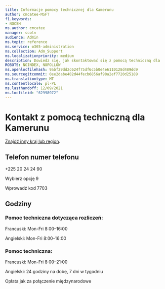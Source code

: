 ```yaml
---
title: Informacje pomocy technicznej dla Kamerunu
author: cmcatee-MSFT
f1.keywords:
- NOCSH
ms.author: cmcatee
manager: scotv
audience: Admin
ms.topic: reference
ms.service: o365-administration
ms.collection: Adm_Support
ms.localizationpriority: medium
description: Dowiedz się, jak skontaktować się z pomocą techniczną dla swojego kraju lub regionu.
ROBOTS: NOINDEX, NOFOLLOW
ms.openlocfilehash: 9abf29dd2c624f75df6c5b0e4e6110128d489dd9
ms.sourcegitcommit: 0ee2dabe402d44fecb6856af98a2ef7720d25189
ms.translationtype: MT
ms.contentlocale: pl-PL
ms.lasthandoff: 12/09/2021
ms.locfileid: "62998972"
---
```

# <a name="contact-support-for-cameroon"></a>Kontakt z pomocą techniczną dla Kamerunu

[Znajdź inny kraj lub region](../get-help-support.md).

## <a name="phone-number"></a>Telefon numer telefonu
+225 20 24 24 90

Wybierz opcję 9

Wprowadź kod 7703

## <a name="hours"></a>Godziny
### <a name="billing-support"></a>Pomoc techniczna dotycząca rozliczeń:

Francuski: Mon-Fri 8:00–16:00

Angielski: Mon-Fri 8:00–16:00

### <a name="technical-support"></a>Pomoc techniczna:

Francuski: Mon-Fri 8:00–21:00

Angielski: 24 godziny na dobę, 7 dni w tygodniu

Opłata jak za połączenie międzynarodowe
